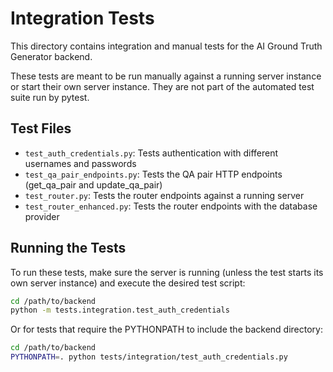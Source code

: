 # Integration Tests

This directory contains integration and manual tests for the AI Ground Truth Generator backend.

These tests are meant to be run manually against a running server instance or start their own server instance. They are not part of the automated test suite run by pytest.

## Test Files

- `test_auth_credentials.py`: Tests authentication with different usernames and passwords
- `test_qa_pair_endpoints.py`: Tests the QA pair HTTP endpoints (get_qa_pair and update_qa_pair)
- `test_router.py`: Tests the router endpoints against a running server
- `test_router_enhanced.py`: Tests the router endpoints with the database provider

## Running the Tests

To run these tests, make sure the server is running (unless the test starts its own server instance) and execute the desired test script:

```bash
cd /path/to/backend
python -m tests.integration.test_auth_credentials
```

Or for tests that require the PYTHONPATH to include the backend directory:

```bash
cd /path/to/backend
PYTHONPATH=. python tests/integration/test_auth_credentials.py
```
